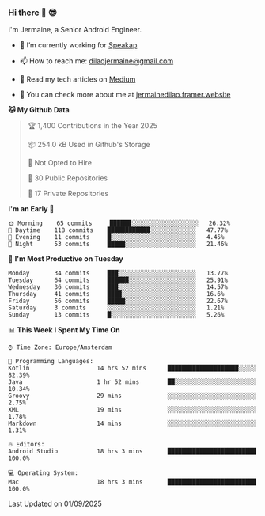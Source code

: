 ### Hi there 👋 😎
I'm Jermaine, a Senior Android Engineer.

- 🔭 I’m currently working for [Speakap](https://www.speakap.com/)

- 📫 How to reach me: dilaojermaine@gmail.com

- 📖 Read my tech articles on [Medium](https://jermainedilao.medium.com/)

- 👀 You can check more about me at [jermainedilao.framer.website](https://jermainedilao.framer.website)

<!--
**jermainedilao/jermainedilao** is a ✨ _special_ ✨ repository because its `README.md` (this file) appears on your GitHub profile.

Here are some ideas to get you started:

- 🔭 I’m currently working on ...
- 🌱 I’m currently learning ...
- 👯 I’m looking to collaborate on ...
- 🤔 I’m looking for help with ...
- 💬 Ask me about ...
- 📫 How to reach me: ...
- 😄 Pronouns: ...
- ⚡ Fun fact: ...
-->

<!--START_SECTION:waka-->
**🐱 My Github Data** 

> 🏆 1,400 Contributions in the Year 2025
 > 
> 📦 254.0 kB Used in Github's Storage 
 > 
> 🚫 Not Opted to Hire
 > 
> 📜 30 Public Repositories 
 > 
> 🔑 17 Private Repositories  
 > 
**I'm an Early 🐤** 

```text
🌞 Morning    65 commits     ██████░░░░░░░░░░░░░░░░░░░   26.32% 
🌆 Daytime    118 commits    ████████████░░░░░░░░░░░░░   47.77% 
🌃 Evening    11 commits     █░░░░░░░░░░░░░░░░░░░░░░░░   4.45% 
🌙 Night      53 commits     █████░░░░░░░░░░░░░░░░░░░░   21.46%

```
📅 **I'm Most Productive on Tuesday** 

```text
Monday       34 commits     ███░░░░░░░░░░░░░░░░░░░░░░   13.77% 
Tuesday      64 commits     ██████░░░░░░░░░░░░░░░░░░░   25.91% 
Wednesday    36 commits     ███░░░░░░░░░░░░░░░░░░░░░░   14.57% 
Thursday     41 commits     ████░░░░░░░░░░░░░░░░░░░░░   16.6% 
Friday       56 commits     █████░░░░░░░░░░░░░░░░░░░░   22.67% 
Saturday     3 commits      ░░░░░░░░░░░░░░░░░░░░░░░░░   1.21% 
Sunday       13 commits     █░░░░░░░░░░░░░░░░░░░░░░░░   5.26%

```


📊 **This Week I Spent My Time On** 

```text
⌚︎ Time Zone: Europe/Amsterdam

💬 Programming Languages: 
Kotlin                   14 hrs 52 mins      ████████████████████░░░░░   82.39% 
Java                     1 hr 52 mins        ██░░░░░░░░░░░░░░░░░░░░░░░   10.34% 
Groovy                   29 mins             ░░░░░░░░░░░░░░░░░░░░░░░░░   2.75% 
XML                      19 mins             ░░░░░░░░░░░░░░░░░░░░░░░░░   1.78% 
Markdown                 14 mins             ░░░░░░░░░░░░░░░░░░░░░░░░░   1.31%

🔥 Editors: 
Android Studio           18 hrs 3 mins       █████████████████████████   100.0%

💻 Operating System: 
Mac                      18 hrs 3 mins       █████████████████████████   100.0%

```


 Last Updated on 01/09/2025
<!--END_SECTION:waka-->
